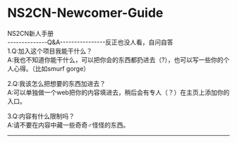 # NS2CN-Newcomer-Guide  
NS2CN新人手册  
--------------Q&A----------------反正也没人看，自问自答    
1.Q:加入这个项目我能干什么？  
  A:我也不知道你能干什么，可以把你会的东西都扔进去（?），也可以写一些你的个人心得。（比如smurf gorge）  
  
2.Q:我该怎么把想要的东西加进去？  
 A:可以单独做一个web把你的内容填进去，稍后会有专人（？）在主页上添加你的入口。  
 
3.Q:内容有什么限制吗？  
  A:请不要在内容中藏一些奇奇♂怪怪的东西。  
<hr>